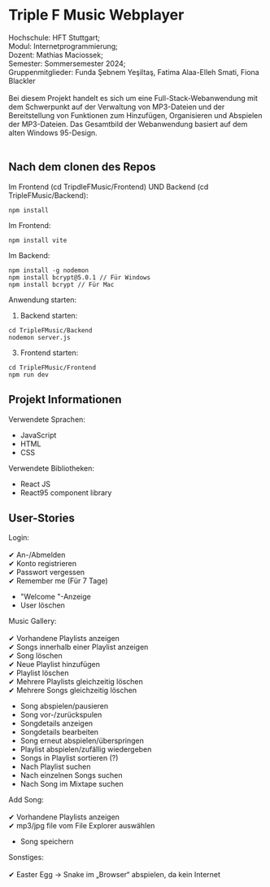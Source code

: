 # Triple F Music Webplayer

Hochschule: HFT Stuttgart;<br>
Modul: Internetprogrammierung;<br>
Dozent: Mathias Maciossek;<br>
Semester: Sommersemester 2024;<br>
Gruppenmitglieder: Funda Şebnem Yeşiltaş, Fatima Alaa-Elleh Smati, Fiona Blackler<br>
<br>
Bei diesem Projekt handelt es sich um eine Full-Stack-Webanwendung mit dem Schwerpunkt auf der Verwaltung von MP3-Dateien und der Bereitstellung von Funktionen zum Hinzufügen, Organisieren und Abspielen der MP3-Dateien. Das Gesamtbild der Webanwendung basiert auf dem alten Windows 95-Design.<br>
<br>
## Nach dem clonen des Repos
Im Frontend (cd TripdleFMusic/Frontend) UND Backend (cd TripleFMusic/Backend):<br>
~~~
npm install
~~~

Im Frontend:
~~~
npm install vite
~~~

Im Backend:
~~~
npm install -g nodemon
npm install bcrypt@5.0.1 // Für Windows
npm install bcrypt // Für Mac
~~~

Anwendung starten:

1. Backend starten:
~~~
cd TripleFMusic/Backend
nodemon server.js
~~~
3. Frontend starten:
~~~
cd TripleFMusic/Frontend
npm run dev
~~~

## Projekt Informationen
Verwendete Sprachen:

- JavaScript
- HTML
- CSS

Verwendete Bibliotheken:

- React JS
- React95 component library

## User-Stories

Login:<br>
<br>
✔ An-/Abmelden <br>
✔ Konto registrieren<br>
✔ Passwort vergessen<br>
✔ Remember me (Für 7 Tage)<br>

- "Welcome <username>"-Anzeige
- User löschen

Music Gallery:<br>
<br>
✔ Vorhandene Playlists anzeigen <br>
✔ Songs innerhalb einer Playlist anzeigen <br>
✔ Song löschen <br>
✔ Neue Playlist hinzufügen <br>
✔ Playlist löschen <br>
✔ Mehrere Playlists gleichzeitig löschen <br>
✔ Mehrere Songs gleichzeitig löschen <br>

- Song abspielen/pausieren
- Song vor-/zurückspulen
- Songdetails anzeigen
- Songdetails bearbeiten
- Song erneut abspielen/überspringen
- Playlist abspielen/zufällig wiedergeben
- Songs in Playlist sortieren (?)
- Nach Playlist suchen
- Nach einzelnen Songs suchen
- Nach Song im Mixtape suchen<br>

Add Song:<br>
<br>
✔ Vorhandene Playlists anzeigen <br>
✔ mp3/jpg file vom File Explorer auswählen <br>

- Song speichern

Sonstiges:<br>
<br>
✔ Easter Egg -> Snake im „Browser“ abspielen, da kein Internet

